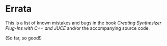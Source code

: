 # Errata

This is a list of known mistakes and bugs in the book *Creating Synthesizer Plug-Ins with C++ and JUCE* and/or the accompanying source code.

(So far, so good!)
